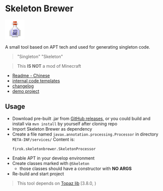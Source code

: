 # Skeleton Brewer

![logo](doc/logo.png)

A small tool based on APT tech
and used for generating singleton code.

> "Singleton" "Skeleton"

> This **IS NOT** a mod of Minecraft

* [Readme - Chinese](readme.md)
* [internal code templates](doc/pattern.md)
* [changelog](doc/changelog.md)
* [demo project](https://github.com/351768593/SkeletonBrewerDemo)

## Usage

* Download pre-built .jar from [GitHub releases](https://github.com/351768593/SkeletonBrewer/releases),
  or you could build and install via `mvn install` by yourself after cloning repo
* Import Skeleton Brewer as dependency
* Create a file named `javax.annotation.processing.Processor` in directory `META-INF/services/`
  Content is:
  ```text
  firok.skeletonbrewer.SkeletonProcessor
  ```
* Enable APT in your develop environment
* Create classes marked with `@Skeleton`
  * those classes should have a constructor with **NO ARGS**
* Re-build and start project

> This tool depends on [Topaz lib](https://github.com/351768593/Topaz) \[3.8.0, \)
